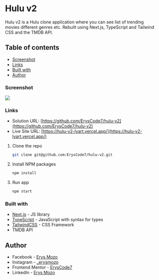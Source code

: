 # Hulu v2

Hulu v2 is a Hulu clone application where you can see list of trending movies different genres etc. Rebuilt using Next.js, TypeScript and Tailwind CSS and the TMDB API.

## Table of contents

- [Screenshot](#screenshot)
- [Links](#links)
- [Built with](#built-with)
- [Author](#author)

### Screenshot

![](./screenshots/hulu-photo.png)

### Links

- Solution URL: [https://github.com/ErysCode7/hulu-v2](https://github.com/ErysCode7/hulu-v2)
- Live Site URL: [https://hulu-v2-lyart.vercel.app/](https://hulu-v2-lyart.vercel.app/)

1. Clone the repo

   ```sh
   git clone git@github.com:ErysCode7/hulu-v2.git
   ```

2. Install NPM packages

   ```sh
   npm install
   ```

3. Run app

   ```sh
   npm start
   ```

### Built with

- [Next.js](https://nextjs.org/) - JS library
- [TypeScript](https://www.typescriptlang.org/) - JavaScript with syntax for types
- [TailwindCSS](https://tailwindcss.com/) - CSS Framework
- TMDB API

## Author

- Facebook - [Erys Mozo](https://web.facebook.com/erys.mozo/)
- Instagram - [\_erysmozo](https://www.instagram.com/_erysmozo/)
- Frontend Mentor - [ErysCode7](https://www.frontendmentor.io/profile/ErysCode7)
- LinkedIn - [Erys Mozo](https://www.linkedin.com/in/erys-mozo-280190230/)
